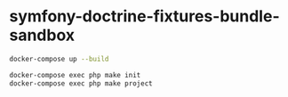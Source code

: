 # symfony-doctrine-fixtures-bundle-sandbox

~~~sh
docker-compose up --build
~~~
~~~sh
docker-compose exec php make init
docker-compose exec php make project
~~~
